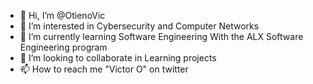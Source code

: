 - 👋 Hi, I’m @OtienoVic
- 👀 I’m interested in Cybersecurity and Computer Networks
- 🌱 I’m currently learning Software Engineering With the ALX Software Engineering program
- 💞️ I’m looking to collaborate in Learning projects
- 📫 How to reach me "Victor O" on twitter

<!---
OtienoVic/OtienoVic is a ✨ special ✨ repository because its `README.md` (this file) appears on your GitHub profile.
You can click the Preview link to take a look at your changes.
--->
